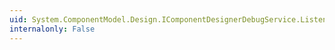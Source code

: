 ```yaml
---
uid: System.ComponentModel.Design.IComponentDesignerDebugService.Listeners
internalonly: False
---
```

